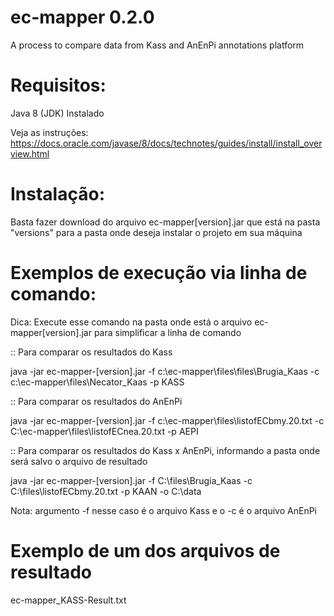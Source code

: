 # ec-mapper 0.2.0
A process to compare data from Kass and AnEnPi annotations platform

# Requisitos:
Java 8 (JDK) Instalado 

Veja as instruções:
https://docs.oracle.com/javase/8/docs/technotes/guides/install/install_overview.html

# Instalação:

Basta fazer download do arquivo ec-mapper[version].jar que está na pasta "versions" para a pasta onde deseja instalar o projeto em sua máquina

# Exemplos de execução via linha de comando:

Dica: Execute esse comando na pasta onde está o arquivo ec-mapper[version].jar para simplificar a linha de comando
 
:: Para comparar os resultados do Kass

java -jar ec-mapper-[version].jar -f c:\ec-mapper\files\files\Brugia_Kaas -c c:\ec-mapper\files\Necator_Kaas -p KASS

:: Para comparar os resultados do AnEnPi

java -jar ec-mapper-[version].jar -f c:\ec-mapper\files\listofECbmy.20.txt -c C:\ec-mapper\files\listofECnea.20.txt -p AEPI

:: Para comparar os resultados do Kass x AnEnPi, informando a pasta onde será salvo o arquivo de resultado

java -jar ec-mapper-[version].jar -f C:\files\Brugia_Kaas -c C:\files\listofECbmy.20.txt -p KAAN  -o C:\data

Nota: argumento -f nesse caso é o arquivo Kass e o -c é o arquivo AnEnPi

# Exemplo de um dos arquivos de resultado
ec-mapper_KASS-Result.txt
